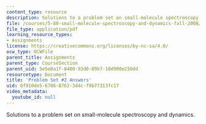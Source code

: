 ```yaml
---
content_type: resource
description: Solutions to a problem set on small-molecule spectroscopy and dynamics.
file: /courses/5-80-small-molecule-spectroscopy-and-dynamics-fall-2008/6f910de5678687623d4cf9b77313fc17_ps2ans_1985.pdf
file_type: application/pdf
learning_resource_types:
- Assignments
license: https://creativecommons.org/licenses/by-nc-sa/4.0/
ocw_type: OCWFile
parent_title: Assignments
parent_type: CourseSection
parent_uid: 5e5e8a1f-8400-93d0-89b7-18d990e250dd
resourcetype: Document
title: 'Problem Set #2 Answers'
uid: 6f910de5-6786-8762-3d4c-f9b77313fc17
video_metadata:
  youtube_id: null
---
```

Solutions to a problem set on small-molecule spectroscopy and dynamics.
